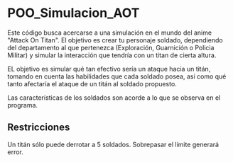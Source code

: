 # POO_Simulacion_AOT

Este código busca acercarse a una simulación en el mundo del anime "Attack On Titan". El objetivo es crear tu personaje soldado, dependiendo del departamento al que pertenezca (Exploración, Guarnición o Policia Militar) y simular la interacción que tendría con un titan de cierta altura. 

EL objetivo es simular qué tan efectivo sería un ataque hacia un titán, tomando en cuenta las habilidades que cada soldado posea, así como qué tanto afectaría el ataque de un titán al soldado propuesto. 

Las características de los soldados son acorde a lo que se observa en el programa. 


## Restricciones
Un titán sólo puede derrotar a 5 soldados. Sobrepasar el límite generará error. 
